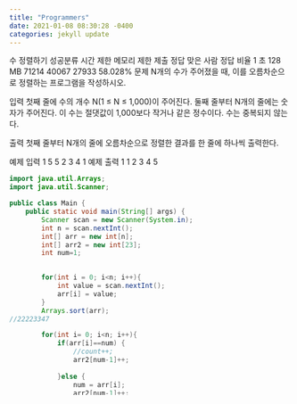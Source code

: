 ```yaml
---
title: "Programmers"
date: 2021-01-08 08:30:28 -0400
categories: jekyll update
---
```

수 정렬하기 성공분류
시간 제한	메모리 제한	제출	정답	맞은 사람	정답 비율
1 초	128 MB	71214	40067	27933	58.028%
문제
N개의 수가 주어졌을 때, 이를 오름차순으로 정렬하는 프로그램을 작성하시오.

입력
첫째 줄에 수의 개수 N(1 ≤ N ≤ 1,000)이 주어진다. 둘째 줄부터 N개의 줄에는 숫자가 주어진다. 이 수는 절댓값이 1,000보다 작거나 같은 정수이다. 수는 중복되지 않는다.

출력
첫째 줄부터 N개의 줄에 오름차순으로 정렬한 결과를 한 줄에 하나씩 출력한다.

예제 입력 1 
5
5
2
3
4
1
예제 출력 1 
1
2
3
4
5
```java
import java.util.Arrays;
import java.util.Scanner;

public class Main {
	public static void main(String[] args) {
		Scanner scan = new Scanner(System.in);
		int n = scan.nextInt();
		int[] arr = new int[n];
		int[] arr2 = new int[23];
		int num=1;

		
		for(int i = 0; i<n; i++){
			int value = scan.nextInt();
			arr[i] = value;
		}
		Arrays.sort(arr);
//22223347

		for(int i= 0; i<n; i++){
			if(arr[i]==num) {
				//count++;
				arr2[num-1]++;
				
			}else {	
				num = arr[i];
				arr2[num-1]++;
	
			}
		
		}    
		
		for(int i=0;i<arr2.length;i++) {
			System.out.print(arr2[i]+" ");
		}
	}
}


```
